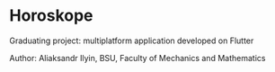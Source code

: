 # Horoskope

Graduating project: multiplatform application developed on Flutter

Author: Aliaksandr Ilyin, BSU, Faculty of Mechanics and Mathematics